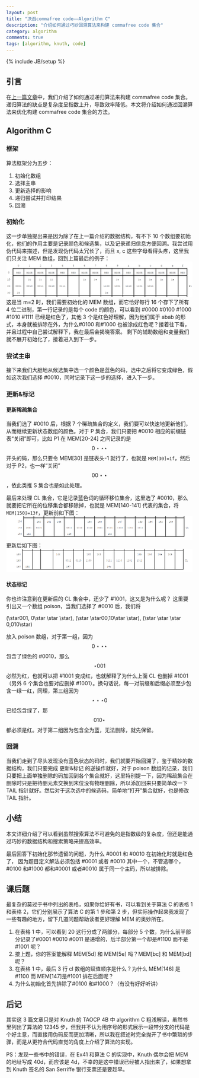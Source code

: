 ```yaml
---
layout: post
title: "决战commafree code——Algorithm C"
description: "介绍如何通过巧妙回溯算法来构建 commafree code 集合"
category: algorithm
comments: true
tags: [algorithm, knuth, code]
---
```


{% include JB/setup %}

## 引言

在[上一篇文章](/2024/11/commafree-code-gen.html)中，我们介绍了如何通过递归算法来构建 commafree code 集合。递归算法的缺点是复杂度呈指数上升，导致效率降低。本文将介绍如何通过回溯算法来优化构建 commafree code 集合的方法。

<!--more-->

## Algorithm C

### 框架

算法框架分为五步：

1. 初始化数组
2. 选择主串
3. 更新选择的影响
4. 递归尝试并打印结果
5. 回溯

### 初始化

这一步单独提出来是因为除了在上一篇介绍的数据结构，有不下 10 个数组要初始化，他们的作用主要是记录颜色和候选集，以及记录递归信息方便回溯。我尝试用伪代码来描述，但是发现伪代码太冗长了，而且 x, c 这些字母看得头疼，这里我们只关注 MEM 数组，回到上篇最后的例子：![alt text](/images/commafree-ex.png)
这是当 m=2 时，我们需要初始化的 MEM 数组，而它恰好每行 16 个存下了所有 4 位二进制，第一行记录的是每个 code 的颜色，可以看到 #0000 #0100 #1000 #1010 #1111 已经是红色了，其他 3 个是红色好理解，因为他们属于 abab 的形式，本身就被排除在外，为什么#0100 和#1000 也被涂成红色呢？接着往下看，并且过程中自己尝试解释下，我在最后会揭晓答案。
剩下的辅助数组和变量我们就不展开初始化了，接着进入到下一步。

### 尝试主串

接下来我们大胆地从候选集中选一个颜色是蓝色的码，选中之后将它变成绿色，假如这次我们选择 #0010，同时记录下这一步的选择，进入下一步。

### 更新&标记

#### 更新稀疏集合

当我们选了 #0010 后，根据 7 个稀疏集合的定义，我们要可以快速地更新他们，从而继续更新状态数组的颜色。对于 P 集合，我们只要把 #0010 相应的前缀链表“关闭”即可，比如 P1 在 MEM[20-24] 之间记录的是 $$0\star \star \star$$ 开头的码，那么只要令 MEM[30] 是链表头-1 就行了，也就是 `MEM[30]=1f`，然后对于 P2，也一样“关闭” $$00\star \star$$，依此类推 S 集合也是如此处理。

最后来处理 CL 集合，它是记录蓝色词的循环移位集合，这里选了 #0010，那么就要把它所在的位移集合都移除掉，也就是 MEM[140-141] 代表的集合，将 `MEM[150]=13f`，更新前如下图：
![before cl](/images/commafree-before_cl.png)
更新后如下图：
![after cl](/images/commafree-after_cl.png)

#### 状态标记

你也许注意到在更新后的 CL 集合中，还少了 #1001，这又是为什么呢？
这里要引出又一个数组 poison，当我们选择了 #0010 后，我们将

$$$$(\star001, 0\star \star \star), (\star \star00,10\star \star), (\star \star \star 0,010\star)$$$$

放入 poison 数组，对于第一组，因为 $$0\star \star \star$$ 包含了绿色的 #0010，那么 $$\star001$$ 必然为红，也就可以把 #1001 变成红，也就解释了为什么上面 CL 也删掉 #1001（另外 6 个集合也要对应删掉 #1001）。换句话说，每一对前缀和后缀必须至少包含一绿一红，同理，第三组因为 $$\star \star \star0$$ 已经包含绿了，那$$010\star$$ 都必须是红。对于第二组因为包含全为蓝，无法删除，就先保留。

### 回溯

当我们走到了尽头发现没有蓝色状态的码时，我们就要开始回溯了，鉴于精妙的数据结构，我们只要完成 更新&标记 的逆操作就好，对于 poison 数组的记录，我们只要把上面单独删除的码加回到各个集合就好，这里特别提一下，因为稀疏集合在删除时只是把待删元素交换到末位没有物理删除，所以添加回来只要简单改一下 TAIL 指针就好。然后对于这次选中的候选码，简单地“打开”集合就好，也是修改 TAIL 指针。

## 小结

本文详细介绍了可以看到虽然搜索算法不可避免的是指数级的复杂度，但还是能通过巧妙的数据结构和搜索策略来提高效率。

最后回答下初始化那节遗留的问题，为什么 #0001 和 #0010 在初始化时就是红色了，
因为题目定义解法必须包括 #0001 或者 #0010 其中一个，不管选哪个，#0100 和#1000 都和#0001 或者#0010 属于同一个主码，所以被排除。

## 课后题

最复杂的莫过于书中列出的表格，如果你恰好有书，可以看到关于算法 C 的表格 1 和表格 2，它们分别展示了算法 C 的第 1 步和第 2 步，但实际操作起来我发现了一些有趣的地方，留下几道问题帮助读者更好理解 MEM 的奥妙所在。

1. 在表格 1 中，可以看到 20 这行分成了两部分，每部分 5 个数，为什么前半部分记录了#0001 #0010 #0011 是递增的，后半部分第一个却是#1100 而不是#1001 呢？
2. 接上题，你的答案能解释 MEM[5d] 和 MEM[5e] 吗？MEM[bc] 和 MEM[bd] 呢？
3. 在表格 1 中，最后 3 行 cl 数组的赋值顺序是什么？为什么 MEM[146] 是#1100 而 MEM[147]是#1001 排在后面呢？
4. 为什么初始化首先排除了#0100 和#1000？（有没有好好听讲）

## 后记

其实这 3 篇文章只是对 Knuth 的 TAOCP 4B 中 algorithm C 粗浅解读，虽然书里列出了算法的 12345 步，但我并不认为用序号的形式展示一段带分支的代码是个好主意，而直接用伪码反而更加清晰，所以我在叙述时完全抛开了书中繁琐的步骤，而是从更符合代码直觉的角度上介绍了算法的实现。

PS：发现一些书中的错误，在 Ex41 和算法 C 的实现中，Knuth 偶尔会把 MEM 的地址写成 40d，而应该是 4d，不幸的是这中错误已经被人指出来了，如果想拿到 Knuth 签名的 San Serriffe 银行支票还是要趁早。
